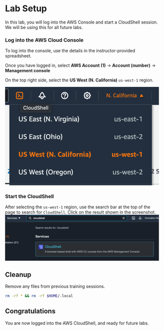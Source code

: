 # Lab Setup

In this lab, you will log into the AWS Console and start a CloudShell session. We will be using this for all future labs. 

### Log into the AWS Cloud Console
To log into the console, use the details in the instructor-provided spreadsheet. 

Once you have logged in, select **AWS Account (1)** -> **Account (number)** -> **Management console**

On the top right side, select the **US West (N. California)** `us-west-1` region. 

![region](images/region.png)

### Start the CloudShell 
After selecting the `us-west-1` region, use the search bar at the top of the page to search for `CloudShell`. Click on the result shown in the screenshot.
![cloudshell](images/cloudshell.png)

## Cleanup
Remove any files from previous training sessions.
```bash
rm -rf * && rm -rf $HOME/.local
```

## Congratulations
You are now logged into the AWS CloudShell, and ready for future labs. 

